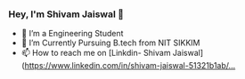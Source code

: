 ### Hey, I'm Shivam Jaiswal 👋

- 🔭 I’m a Engineering Student
- 🌱 I’m Currently Pursuing B.tech from NIT SIKKIM
- 📫 How to reach me on [Linkdin- Shivam Jaiswal](https://www.linkedin.com/in/shivam-jaiswal-51321b1ab/…
